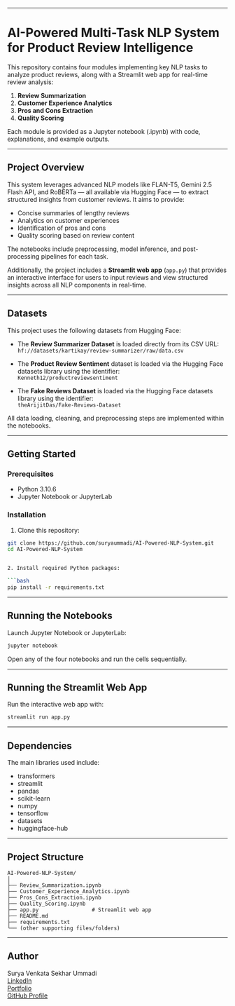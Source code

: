 
---

# AI-Powered Multi-Task NLP System for Product Review Intelligence

This repository contains four modules implementing key NLP tasks to analyze product reviews, along with a Streamlit web app for real-time review analysis:

1. **Review Summarization**  
2. **Customer Experience Analytics**  
3. **Pros and Cons Extraction**  
4. **Quality Scoring**

Each module is provided as a Jupyter notebook (.ipynb) with code, explanations, and example outputs.

---

## Project Overview

This system leverages advanced NLP models like FLAN-T5, Gemini 2.5 Flash API, and RoBERTa — all available via Hugging Face — to extract structured insights from customer reviews. It aims to provide:

- Concise summaries of lengthy reviews  
- Analytics on customer experiences  
- Identification of pros and cons  
- Quality scoring based on review content

The notebooks include preprocessing, model inference, and post-processing pipelines for each task.

Additionally, the project includes a **Streamlit web app** (`app.py`) that provides an interactive interface for users to input reviews and view structured insights across all NLP components in real-time.

---

## Datasets

This project uses the following datasets from Hugging Face:

- The **Review Summarizer Dataset** is loaded directly from its CSV URL:  
  `hf://datasets/kartikay/review-summarizer/raw/data.csv`

- The **Product Review Sentiment** dataset is loaded via the Hugging Face datasets library using the identifier:  
  `Kenneth12/productreviewsentiment`

- The **Fake Reviews Dataset** is loaded via the Hugging Face datasets library using the identifier:  
  `theArijitDas/Fake-Reviews-Dataset`

All data loading, cleaning, and preprocessing steps are implemented within the notebooks.

---

## Getting Started

### Prerequisites

- Python 3.10.6  
- Jupyter Notebook or JupyterLab  

### Installation

1. Clone this repository:

```bash
git clone https://github.com/suryaummadi/AI-Powered-NLP-System.git
cd AI-Powered-NLP-System


2. Install required Python packages:

```bash
pip install -r requirements.txt
```

---

## Running the Notebooks

Launch Jupyter Notebook or JupyterLab:

```bash
jupyter notebook
```

Open any of the four notebooks and run the cells sequentially.

---

## Running the Streamlit Web App

Run the interactive web app with:

```bash
streamlit run app.py
```

---

## Dependencies

The main libraries used include:

* transformers
* streamlit
* pandas
* scikit-learn
* numpy
* tensorflow
* datasets
* huggingface-hub

---

## Project Structure

```
AI-Powered-NLP-System/
│
├── Review_Summarization.ipynb  
├── Customer_Experience_Analytics.ipynb  
├── Pros_Cons_Extraction.ipynb  
├── Quality_Scoring.ipynb  
├── app.py                 # Streamlit web app  
├── README.md  
├── requirements.txt  
└── (other supporting files/folders)
```

---

## Author

Surya Venkata Sekhar Ummadi  
[LinkedIn](https://www.linkedin.com/in/surya-ummadi)     
[Portfolio](https://suryaummadi.github.io/)  
[GitHub Profile](https://github.com/suryaummadi)


